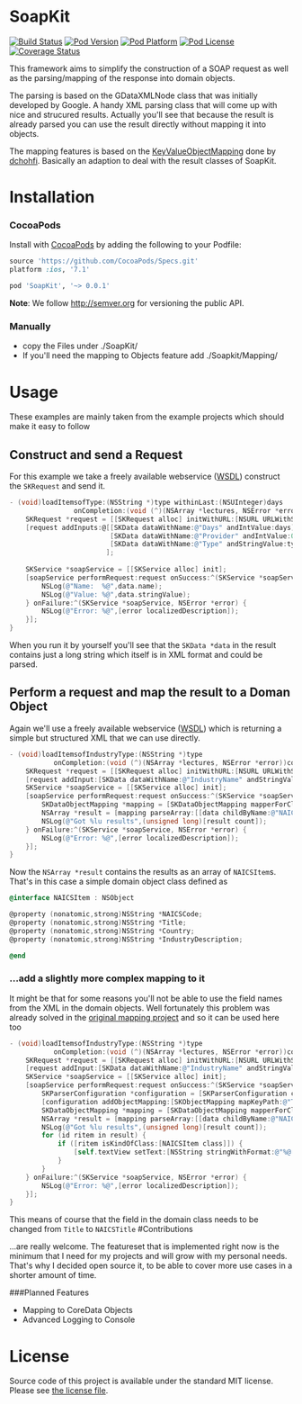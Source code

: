 SoapKit
===

[![Build Status](https://travis-ci.org/hons82/SoapKit.png)](https://travis-ci.org/hons82/SoapKit)
[![Pod Version](http://img.shields.io/cocoapods/v/SoapKit.svg?style=flat)](http://cocoadocs.org/docsets/SoapKit/)
[![Pod Platform](http://img.shields.io/cocoapods/p/SoapKit.svg?style=flat)](http://cocoadocs.org/docsets/SoapKit/)
[![Pod License](http://img.shields.io/cocoapods/l/SoapKit.svg?style=flat)](http://opensource.org/licenses/MIT)
[![Coverage Status](https://coveralls.io/repos/hons82/SoapKit/badge.svg)](https://coveralls.io/r/hons82/SoapKit)

This framework aims to simplify the construction of a SOAP request as well as the parsing/mapping of the response into domain objects.

The parsing is based on the GDataXMLNode class that was initially developed by Google. A handy XML parsing class that will come up with nice and strucured results. Actually you'll see that because the result is already parsed you can use the result directly without mapping it into objects.

The mapping features is based on the [KeyValueObjectMapping](https://github.com/dchohfi/KeyValueObjectMapping) done by [dchohfi](https://github.com/dchohfi). Basically an adaption to deal with the result classes of SoapKit.

# Installation

### CocoaPods

Install with [CocoaPods](http://cocoapods.org) by adding the following to your Podfile:

``` ruby
source 'https://github.com/CocoaPods/Specs.git'
platform :ios, '7.1'

pod 'SoapKit', '~> 0.0.1'
```

**Note**: We follow http://semver.org for versioning the public API.

### Manually

- copy the Files under ./SoapKit/
- If you'll need the mapping to Objects feature add ./Soapkit/Mapping/

# Usage

These examples are mainly taken from the example projects which should make it easy to follow

## Construct and send a Request

For this example we take a freely available webservice ([WSDL](http://www.foxcentral.net/foxcentral.asmx?op=GetNewsItems)) construct the ```SKRequest``` and send it.

```Objective-C
- (void)loadItemsofType:(NSString *)type withinLast:(NSUInteger)days
                onCompletion:(void (^)(NSArray *lectures, NSError *error))completion {
    SKRequest *request = [[SKRequest alloc] initWithURL:[NSURL URLWithString:@"http://www.foxcentral.net/foxcentral.asmx"] operation:@"GetNewsItems" andNamespaceURL:[NSURL URLWithString:@"http://www.west-wind.com/foxcentral"]];
    [request addInputs:@[[SKData dataWithName:@"Days" andIntValue:days],
                         [SKData dataWithName:@"Provider" andIntValue:0],
                         [SKData dataWithName:@"Type" andStringValue:type]]
                        ];
    
    SKService *soapService = [[SKService alloc] init];
    [soapService performRequest:request onSuccess:^(SKService *soapService, SKData *data) {
        NSLog(@"Name:  %@",data.name);
        NSLog(@"Value: %@",data.stringValue);
    } onFailure:^(SKService *soapService, NSError *error) {
        NSLog(@"Error: %@",[error localizedDescription]);
    }];
}
```
When you run it by yourself you'll see that the ```SKData *data``` in the result contains just a long string which itself is in XML format and could be parsed.

## Perform a request and map the result to a Doman Object

Again we'll use a freely available webservice ([WSDL](http://www.webservicex.net/GenericNAICS.asmx?op=GetNAICSByIndustry)) which is returning a simple but structured XML that we can use directly.
```Objective-C
- (void)loadItemsofIndustryType:(NSString *)type
           onCompletion:(void (^)(NSArray *lectures, NSError *error))completion {
    SKRequest *request = [[SKRequest alloc] initWithURL:[NSURL URLWithString:@"http://www.webservicex.net/GenericNAICS.asmx"] operation:@"GetNAICSByIndustry" andNamespaceURL:[NSURL URLWithString:@"http://www.webservicex.net/"]];
    [request addInput:[SKData dataWithName:@"IndustryName" andStringValue:type]];
    SKService *soapService = [[SKService alloc] init];
    [soapService performRequest:request onSuccess:^(SKService *soapService, SKData *data) {
        SKDataObjectMapping *mapping = [SKDataObjectMapping mapperForClass:[NAICSItem class]];
        NSArray *result = [mapping parseArray:[[data childByName:@"NAICSData"] childByName:@"NAICSData"].children];
        NSLog(@"Got %lu results",(unsigned long)[result count]);
    } onFailure:^(SKService *soapService, NSError *error) {
        NSLog(@"Error: %@",[error localizedDescription]);
    }];
}
```
Now the ```NSArray *result``` contains the results as an array of ```NAICSItem```s. That's in this case a simple domain object class defined as

```Objective-C
@interface NAICSItem : NSObject

@property (nonatomic,strong)NSString *NAICSCode;
@property (nonatomic,strong)NSString *Title;
@property (nonatomic,strong)NSString *Country;
@property (nonatomic,strong)NSString *IndustryDescription;

@end
```

### ...add a slightly more complex mapping to it

It might be that for some reasons you'll not be able to use the field names from the XML in the domain objects. Well fortunately this problem was already solved in the [original mapping project](https://github.com/dchohfi/KeyValueObjectMapping) and so it can be used here too

```Objective-C
- (void)loadItemsofIndustryType:(NSString *)type
           onCompletion:(void (^)(NSArray *lectures, NSError *error))completion {
    SKRequest *request = [[SKRequest alloc] initWithURL:[NSURL URLWithString:@"http://www.webservicex.net/GenericNAICS.asmx"] operation:@"GetNAICSByIndustry" andNamespaceURL:[NSURL URLWithString:@"http://www.webservicex.net/"]];
    [request addInput:[SKData dataWithName:@"IndustryName" andStringValue:type]];
    SKService *soapService = [[SKService alloc] init];
    [soapService performRequest:request onSuccess:^(SKService *soapService, SKData *data) {
        SKParserConfiguration *configuration = [SKParserConfiguration configuration];
        [configuration addObjectMapping:[SKObjectMapping mapKeyPath:@"Title" toAttribute:@"NAICSTitle" onClass:[NAICSItem class]]];
        SKDataObjectMapping *mapping = [SKDataObjectMapping mapperForClass:[NAICSItem class]andConfiguration:configuration];
        NSArray *result = [mapping parseArray:[[data childByName:@"NAICSData"] childByName:@"NAICSData"].children];
        NSLog(@"Got %lu results",(unsigned long)[result count]);
        for (id ritem in result) {
            if ([ritem isKindOfClass:[NAICSItem class]]) {
                [self.textView setText:[NSString stringWithFormat:@"%@ TITLE:%@\n DESCRIPTION:%@\n",self.textView.text, ((NAICSItem *)ritem).NAICSTitle, ((NAICSItem *)ritem).IndustryDescription]];
            }
        }      
    } onFailure:^(SKService *soapService, NSError *error) {
        NSLog(@"Error: %@",[error localizedDescription]);
    }];
}
```
This means of course that the field in the domain class needs to be changed from ```Title``` to ```NAICSTitle```
#Contributions

...are really welcome. The featureset that is implemented right now is the minimum that I need for my projects and will grow with my personal needs. That's why I decided open source it, to be able to cover more use cases in a shorter amount of time.

###Planned Features

- Mapping to CoreData Objects
- Advanced Logging to Console

# License

Source code of this project is available under the standard MIT license. Please see [the license file](LICENSE.md).


